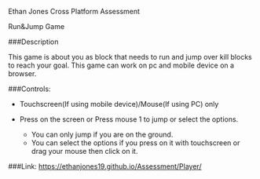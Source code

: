 Ethan Jones
Cross Platform Assessment

Run&Jump Game

###Description

This game is about you as block that needs to run and jump over kill blocks to reach your goal.
This game can work on pc and mobile device on a browser.

###Controls:

- Touchscreen(If using mobile device)/Mouse(If using PC) only

- Press on the screen or Press mouse 1 to jump or select the options.
    - You can only jump if you are on the ground.
    - You can select the options if you press on it with touchscreen or drag your mouse then click on it.

 
###Link:
https://ethanjones19.github.io/Assessment/Player/